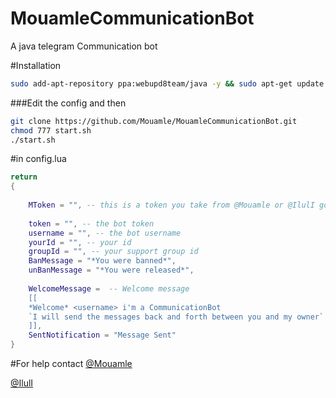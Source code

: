 # MouamleCommunicationBot
A java telegram Communication bot 



#Installation
```sh
sudo add-apt-repository ppa:webupd8team/java -y && sudo apt-get update && sudo apt-get install oracle-java8-installer -y
```
###Edit the config and then 
```sh
git clone https://github.com/Mouamle/MouamleCommunicationBot.git
chmod 777 start.sh
./start.sh
```

#in config.lua
```lua
return 
{
	
	MToken = "", -- this is a token you take from @Mouamle or @IlulI go ask them for one :D 
	
	token = "", -- the bot token
	username = "", -- the bot username
	yourId = "", -- your id
	groupId = "", -- your support group id
	BanMessage = "*You were banned*",
	unBanMessage = "*You were released*",
	
	WelcomeMessage =  -- Welcome message
	[[
	*Welcome* <username> i'm a CommunicationBot
	`I will send the messages back and forth between you and my owner`
	]],
	SentNotification = "Message Sent"
}
```

#For help contact 
[@Mouamle](https://telegram.me/Mouamle)

[@IlulI](https://telegram.me/IlulI)
